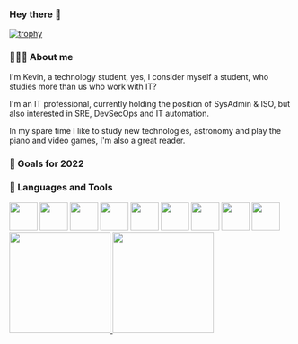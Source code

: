 ### Hey there 👋



[![trophy](https://github-profile-trophy.vercel.app/?username=o-urUbuntu&theme=darkhub&row=1&column=6)](https://github.com/ryo-ma/github-profile-trophy)

### 👨🏽‍💻 About me 

I'm Kevin, a technology student, yes, I consider myself a student, who studies more than us who work with IT?

I'm an IT professional, currently holding the position of SysAdmin & ISO, but also interested in SRE, DevSecOps and IT automation.

In my spare time I like to study new technologies, astronomy and play the piano and video games, I'm also a great reader.

### 🔭 Goals for 2022




### 🧰 Languages and Tools
<img src="https://cdn.jsdelivr.net/gh/devicons/devicon/icons/azure/azure-original.svg" width="50" height="50" />
<img src="https://cdn.jsdelivr.net/gh/devicons/devicon/icons/docker/docker-original.svg" width="50" height="50" />       
<img src="https://cdn.jsdelivr.net/gh/devicons/devicon/icons/terraform/terraform-original.svg" width="50" height="50" />
<img src="https://cdn.jsdelivr.net/gh/devicons/devicon/icons/gitlab/gitlab-original.svg" width="50" height="50"/>
<img src="https://cdn.jsdelivr.net/gh/devicons/devicon/icons/argocd/argocd-original.svg" width="50" height="50" />
<img src="https://cdn.jsdelivr.net/gh/devicons/devicon/icons/python/python-original.svg" width="50" height="50" />
<img src="https://cdn.jsdelivr.net/gh/devicons/devicon/icons/linux/linux-original.svg" width="50" height="50" />
<img src="https://cdn.cdnlogo.com/logos/s/52/snyk.svg" width="50" height="50" />
<img src="https://cdn.cdnlogo.com/logos/s/58/sonarqube.svg" width="50" height="50" />

<div>
<a href="https://github.com/o-urUbuntu">
<img height="180em" src="https://github-readme-stats.vercel.app/api/top-langs/?username=o-urUbuntu&layout=compact&langs_count=7&theme=dracula"/>
<img height="180em" src="https://github-readme-stats.vercel.app/api?username=o-urUbuntu&show_icons=true&theme=dracula&include_all_commits=true&count_private=true"/>
</div>
